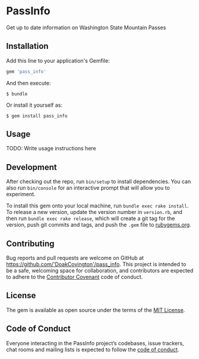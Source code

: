 # PassInfo

Get up to date information on Washington State Mountain Passes

## Installation

Add this line to your application's Gemfile:

```ruby
gem 'pass_info'
```

And then execute:

    $ bundle

Or install it yourself as:

    $ gem install pass_info

## Usage

TODO: Write usage instructions here

## Development

After checking out the repo, run `bin/setup` to install dependencies. You can also run `bin/console` for an interactive prompt that will allow you to experiment.

To install this gem onto your local machine, run `bundle exec rake install`. To release a new version, update the version number in `version.rb`, and then run `bundle exec rake release`, which will create a git tag for the version, push git commits and tags, and push the `.gem` file to [rubygems.org](https://rubygems.org).

## Contributing

Bug reports and pull requests are welcome on GitHub at https://github.com/'DoakCovington'/pass_info. This project is intended to be a safe, welcoming space for collaboration, and contributors are expected to adhere to the [Contributor Covenant](http://contributor-covenant.org) code of conduct.

## License

The gem is available as open source under the terms of the [MIT License](https://opensource.org/licenses/MIT).

## Code of Conduct

Everyone interacting in the PassInfo project’s codebases, issue trackers, chat rooms and mailing lists is expected to follow the [code of conduct](https://github.com/'DoakCovington'/pass_info/blob/master/CODE_OF_CONDUCT.md).
